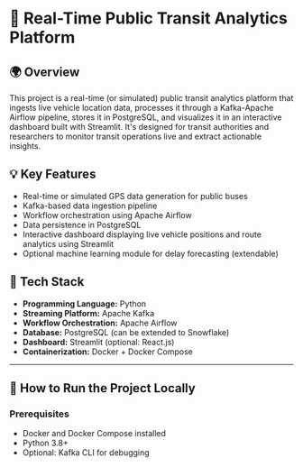 # 🚦 Real-Time Public Transit Analytics Platform

## 🌍 Overview
This project is a real-time (or simulated) public transit analytics platform that ingests live vehicle location data, processes it through a Kafka-Apache Airflow pipeline, stores it in PostgreSQL, and visualizes it in an interactive dashboard built with Streamlit. It's designed for transit authorities and researchers to monitor transit operations live and extract actionable insights.

## 💡 Key Features
- Real-time or simulated GPS data generation for public buses
- Kafka-based data ingestion pipeline
- Workflow orchestration using Apache Airflow
- Data persistence in PostgreSQL
- Interactive dashboard displaying live vehicle positions and route analytics using Streamlit
- Optional machine learning module for delay forecasting (extendable)

## 🧱 Tech Stack
- **Programming Language:** Python
- **Streaming Platform:** Apache Kafka
- **Workflow Orchestration:** Apache Airflow
- **Database:** PostgreSQL (can be extended to Snowflake)
- **Dashboard:** Streamlit (optional: React.js)
- **Containerization:** Docker + Docker Compose

---

## 🚀 How to Run the Project Locally

### Prerequisites
- Docker and Docker Compose installed
- Python 3.8+
- Optional: Kafka CLI for debugging


